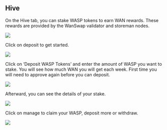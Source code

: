 ## Hive

On the Hive tab, you can stake WASP tokens to earn WAN rewards. These rewards are provided by the WanSwap validator and storeman nodes.

![](https://cdn-images-1.medium.com/max/2000/1*jomt5uxN7819bpDkjmo7IQ.png)

Click on deposit to get started.

![](https://cdn-images-1.medium.com/max/2000/1*-jdfC6tBkeUJNFmr0S5EOQ.png)

Click on ‘Deposit WASP Tokens’ and enter the amount of WASP you want to stake. You will see how much WAN you will get each week. First time you will need to approve again before you can deposit.

![](https://cdn-images-1.medium.com/max/2000/1*w3BGN48E3aNeAgo4uo2cLA.png)

Afterward, you can see the details of your stake.

![](https://cdn-images-1.medium.com/max/2000/1*dOWmUptQQpVI66VhjNmheQ.png)

Click on manage to claim your WASP, deposit more or withdraw.

![](https://cdn-images-1.medium.com/max/2000/1*G0f30hNYsL2NlF8av7GKbw.png)